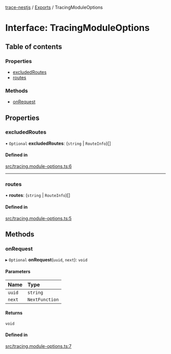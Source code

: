 [trace-nestjs](../README.md) / [Exports](../modules.md) / TracingModuleOptions

# Interface: TracingModuleOptions

## Table of contents

### Properties

- [excludedRoutes](TracingModuleOptions.md#excludedroutes)
- [routes](TracingModuleOptions.md#routes)

### Methods

- [onRequest](TracingModuleOptions.md#onrequest)

## Properties

### excludedRoutes

• `Optional` **excludedRoutes**: (`string` \| `RouteInfo`)[]

#### Defined in

[src/tracing.module-options.ts:6](https://github.com/igrek8/trace-nestjs/blob/83243c3/src/tracing.module-options.ts#L6)

___

### routes

• **routes**: (`string` \| `RouteInfo`)[]

#### Defined in

[src/tracing.module-options.ts:5](https://github.com/igrek8/trace-nestjs/blob/83243c3/src/tracing.module-options.ts#L5)

## Methods

### onRequest

▸ `Optional` **onRequest**(`uuid`, `next`): `void`

#### Parameters

| Name | Type |
| :------ | :------ |
| `uuid` | `string` |
| `next` | `NextFunction` |

#### Returns

`void`

#### Defined in

[src/tracing.module-options.ts:7](https://github.com/igrek8/trace-nestjs/blob/83243c3/src/tracing.module-options.ts#L7)
